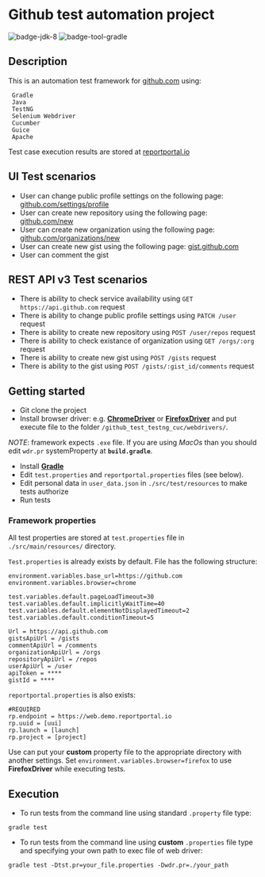 # Github test automation project
![badge-jdk-8] ![badge-tool-gradle]


## Description
This is an automation test framework for [github.com][github_com] using:
```
 Gradle
 Java
 TestNG
 Selenium Webdriver
 Cucumber
 Guice
 Apache
```
Test case execution results are stored at [reportportal.io][reportportal_io]

## UI Test scenarios
* User can change public profile settings on the following page: [github.com/settings/profile][github_profile]
* User can create new repository using the following page: [github.com/new][github_new_rep]
* User can create new organization using the following page: [github.com/organizations/new][github_new_org]
* User can create new gist using the following page: [gist.github.com][github_new_gist]
* User can comment the gist

## REST API v3 Test scenarios
* There is ability to check service availability using `GET https://api.github.com` request
* There is ability to change public profile settings using `PATCH /user` request
* There is ability to create new repository using `POST /user/repos` request
* There is ability to check existance of organization using `GET /orgs/:org` request
* There is ability to create new gist using `POST /gists` request
* There is ability to the gist using `POST /gists/:gist_id/comments` request

## Getting started
* Git clone the project
* Install browser driver: e.g. **[ChromeDriver]** or **[FirefoxDriver]** and put execute file to the folder `/github_test_testng_cuc/webdrivers/`.

*NOTE*: framework expects `.exe` file. If you are using *MacOs* than you should edit `wdr.pr` systemProperty at **`build.gradle`**.
* Install **[Gradle]**
* Edit `test.properties` and `reportportal.properties` files (see below).
* Edit personal data in `user_data.json` in `./src/test/resources` to make tests authorize
* Run tests

### Framework properties
All test properties are stored at `test.properties` file in `./src/main/resources/` directory.

`Test.properties` is already exists by default. File has the following structure:

```text
environment.variables.base_url=https://github.com
environment.variables.browser=chrome

test.variables.default.pageLoadTimeout=30
test.variables.default.implicitlyWaitTime=40
test.variables.default.elementNotDisplayedTimeout=2
test.variables.default.conditionTimeout=5

Url = https://api.github.com
gistsApiUrl = /gists
commentApiUrl = /comments
organizationApiUrl = /orgs
repositoryApiUrl = /repos
userApiUrl = /user
apiToken = ****
gistId = ****
```

`reportportal.properties` is also exists:
```text
#REQUIRED
rp.endpoint = https://web.demo.reportportal.io
rp.uuid = [uui]
rp.launch = [launch]
rp.project = [project]
```

Use can put your **custom** property file to the appropriate directory with another settings.
Set `environment.variables.browser=firefox` to use **FirefoxDriver** while executing tests.


## Execution
* To run tests from the command line using standard `.property` file type:
 ```
 gradle test
 ```

* To run tests from the command line using **custom** `.properties` file type and specifying your own path to exec file of web driver:
 ```
 gradle test -Dtst.pr=your_file.properties -Dwdr.pr=./your_path
 ```

[github_com]: https://www.github.com
[reportportal_io]: https://reportportal.io
[github_profile]: https://github.com/settings/profile
[github_new_rep]: https://github.com/new
[github_new_org]: https://github.com/organizations/new
[github_new_gist]: https://gist.github.com
[badge-jdk-8]: https://img.shields.io/badge/jdk-8-yellow.svg "JDK-8"
[badge-tool-gradle]: https://img.shields.io/badge/tool-gradle-blue.svg "Gradle wrapper included"
[badge-junit-jupiter]: https://img.shields.io/badge/junit-jupiter-green.svg "JUnit Jupiter Engine"
[ChromeDriver]: https://sites.google.com/a/chromium.org/chromedriver/getting-started
[FirefoxDriver]: https://developer.mozilla.org/en-US/docs/Mozilla/QA/Marionette/WebDriver
[Gradle]: https://gradle.org/install/
